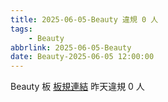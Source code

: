 ```yaml
---
title: 2025-06-05-Beauty 違規 0 人
tags:
    - Beauty
abbrlink: 2025-06-05-Beauty
date: Beauty-2025-06-05 12:00:00
---
```

Beauty 板 [板規連結](https://www.ptt.cc/bbs/Beauty/M.1630069980.A.84B.html)
昨天違規 0 人
